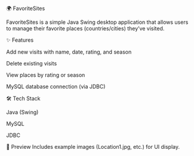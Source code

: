 🌍 FavoriteSites

FavoriteSites is a simple Java Swing desktop application that allows users to manage their favorite places (countries/cities) they’ve visited.

✨ Features

Add new visits with name, date, rating, and season

Delete existing visits

View places by rating or season

MySQL database connection (via JDBC)

🛠️ Tech Stack

Java (Swing)

MySQL

JDBC


📸 Preview
Includes example images (Location1.jpg, etc.) for UI display.

